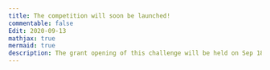 ```yaml
---
title: The competition will soon be launched!
commentable: false
Edit: 2020-09-13
mathjax: true
mermaid: true
description: The grant opening of this challenge will be held on Sep 18 2020.
---
```

